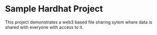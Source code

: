 # Sample Hardhat Project

This project demonstrates a web3 based file sharing sytem where data is shared with everyone with access to it.
